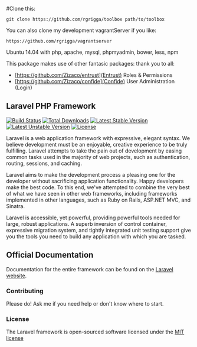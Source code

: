 #Clone this:

    git clone https://github.com/rgrigga/toolbox path/to/toolbox

You can also clone my development vagrantServer if you like:

    https://github.com/rgrigga/vagrantserver

Ubuntu 14.04 with php, apache, mysql, phpmyadmin, bower, less, npm

This package makes use of other fantasic packages: thank you to all:
* [https://github.com/Zizaco/entrust](Entrust) Roles & Permissions
* [https://github.com/Zizaco/confide](Confide) User Administration (Login)

## Laravel PHP Framework

[![Build Status](https://travis-ci.org/laravel/framework.svg)](https://travis-ci.org/laravel/framework)
[![Total Downloads](https://poser.pugx.org/laravel/framework/downloads.svg)](https://packagist.org/packages/laravel/framework)
[![Latest Stable Version](https://poser.pugx.org/laravel/framework/v/stable.svg)](https://packagist.org/packages/laravel/framework)
[![Latest Unstable Version](https://poser.pugx.org/laravel/framework/v/unstable.svg)](https://packagist.org/packages/laravel/framework)
[![License](https://poser.pugx.org/laravel/framework/license.svg)](https://packagist.org/packages/laravel/framework)

Laravel is a web application framework with expressive, elegant syntax. We believe development must be an enjoyable, creative experience to be truly fulfilling. Laravel attempts to take the pain out of development by easing common tasks used in the majority of web projects, such as authentication, routing, sessions, and caching.

Laravel aims to make the development process a pleasing one for the developer without sacrificing application functionality. Happy developers make the best code. To this end, we've attempted to combine the very best of what we have seen in other web frameworks, including frameworks implemented in other languages, such as Ruby on Rails, ASP.NET MVC, and Sinatra.

Laravel is accessible, yet powerful, providing powerful tools needed for large, robust applications. A superb inversion of control container, expressive migration system, and tightly integrated unit testing support give you the tools you need to build any application with which you are tasked.

## Official Documentation

Documentation for the entire framework can be found on the [Laravel website](http://laravel.com/docs).

### Contributing

Please do!  Ask me if you need help or don't know where to start.

### License

The Laravel framework is open-sourced software licensed under the [MIT license](http://opensource.org/licenses/MIT)
